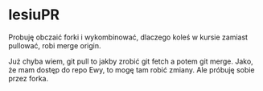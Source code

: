 ﻿# lesiuPR
Probuję obczaić forki i wykombinować, dlaczego koleś w kursie zamiast pullować, robi merge origin. 

Już chyba wiem, git pull to jakby zrobić git fetch a potem git merge.
Jako, że mam dostęp do repo Ewy, to mogę tam robić zmiany. Ale próbuję sobie przez forka.